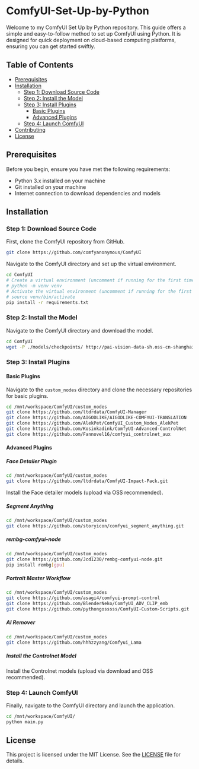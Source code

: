 # ComfyUI-Set-Up-by-Python

Welcome to my ComfyUI Set Up by Python repository. This guide offers a simple and easy-to-follow method to set up ComfyUI using Python. It is designed for quick deployment on cloud-based computing platforms, ensuring you can get started swiftly.

## Table of Contents

- [Prerequisites](#prerequisites)
- [Installation](#installation)
  - [Step 1: Download Source Code](#step-1-download-source-code)
  - [Step 2: Install the Model](#step-2-install-the-model)
  - [Step 3: Install Plugins](#step-3-install-plugins)
    - [Basic Plugins](#basic-plugins)
    - [Advanced Plugins](#advanced-plugins)
  - [Step 4: Launch ComfyUI](#step-4-launch-comfyui)
- [Contributing](#contributing)
- [License](#license)

## Prerequisites

Before you begin, ensure you have met the following requirements:
- Python 3.x installed on your machine
- Git installed on your machine
- Internet connection to download dependencies and models

## Installation

### Step 1: Download Source Code

First, clone the ComfyUI repository from GitHub.

```bash
git clone https://github.com/comfyanonymous/ComfyUI
```

Navigate to the ComfyUI directory and set up the virtual environment.

```bash
cd ComfyUI
# Create a virtual environment (uncomment if running for the first time)
# python -m venv venv
# Activate the virtual environment (uncomment if running for the first time)
# source venv/bin/activate
pip install -r requirements.txt
```

### Step 2: Install the Model

Navigate to the ComfyUI directory and download the model.

```bash
cd ComfyUI
wget -P ./models/checkpoints/ http://pai-vision-data-sh.oss-cn-shanghai.aliyuncs.com/aigc-data/sd_models/Counterfeit-V2.5_fp16.safetensors
```

### Step 3: Install Plugins

#### Basic Plugins

Navigate to the `custom_nodes` directory and clone the necessary repositories for basic plugins.

```bash
cd /mnt/workspace/ComfyUI/custom_nodes
git clone https://github.com/ltdrdata/ComfyUI-Manager
git clone https://github.com/AIGODLIKE/AIGODLIKE-COMFYUI-TRANSLATION
git clone https://github.com/AlekPet/ComfyUI_Custom_Nodes_AlekPet
git clone https://github.com/Kosinkadink/ComfyUI-Advanced-ControlNet
git clone https://github.com/Fannovel16/comfyui_controlnet_aux
```

#### Advanced Plugins

##### Face Detailer Plugin

```bash
cd /mnt/workspace/ComfyUI/custom_nodes
git clone https://github.com/ltdrdata/ComfyUI-Impact-Pack.git
```

Install the Face detailer models (upload via OSS recommended).

##### Segment Anything

```bash
cd /mnt/workspace/ComfyUI/custom_nodes
git clone https://github.com/storyicon/comfyui_segment_anything.git
```

##### rembg-comfyui-node

```bash
cd /mnt/workspace/ComfyUI/custom_nodes
git clone https://github.com/Jcd1230/rembg-comfyui-node.git
pip install rembg[gpu]
```

##### Portrait Master Workflow

```bash
cd /mnt/workspace/ComfyUI/custom_nodes
git clone https://github.com/asagi4/comfyui-prompt-control
git clone https://github.com/BlenderNeko/ComfyUI_ADV_CLIP_emb
git clone https://github.com/pythongosssss/ComfyUI-Custom-Scripts.git
```

##### AI Remover

```bash
cd /mnt/workspace/ComfyUI/custom_nodes
git clone https://github.com/hhhzzyang/Comfyui_Lama
```

##### Install the Controlnet Model

Install the Controlnet models (upload via download and OSS recommended).

### Step 4: Launch ComfyUI

Finally, navigate to the ComfyUI directory and launch the application.

```bash
cd /mnt/workspace/ComfyUI/
python main.py
```

## License

This project is licensed under the MIT License. See the [LICENSE](LICENSE) file for details.
